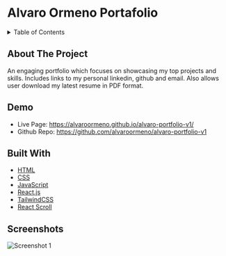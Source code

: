 
# Alvaro Ormeno Portafolio


<!-- TABLE OF CONTENTS -->
<details>
  <summary>Table of Contents</summary>

  - [About The Project](#about-the-project)
  - [Demo](#demo)
  - [Built With](#built-with)
  - [Screenshots](#screenshots)
</details>


## About The Project
An engaging portfolio which focuses on showcasing my top projects and skills. Includes links to my personal
linkedin, github and email. Also allows user download my latest resume in PDF format. 

## Demo
- Live Page: https://alvaroormeno.github.io/alvaro-portfolio-v1/
- Github Repo: https://github.com/alvaroormeno/alvaro-portfolio-v1


## Built With 
- [HTML](https://developer.mozilla.org/en-US/docs/Web/HTML)
- [CSS](https://developer.mozilla.org/en-US/docs/Web/CSS)
- [JavaScript](https://developer.mozilla.org/en-US/docs/Web/JavaScript)
- [React.js](https://reactjs.org/)
- [TailwindCSS](https://tailwindcss.com/)
- [React Scroll](https://www.npmjs.com/package/react-scroll)


## Screenshots
![Screenshot 1](src/assets/screenshot1.png)


